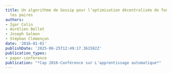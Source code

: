 ```yaml
---
title: Un algorithme de Gossip pour l’optimisation décentralisée de fonctions sur
  les paires
authors:
- Igor Colin
- Aurélien Bellet
- Joseph Salmon
- Stéphan Clémençon
date: '2016-01-01'
publishDate: '2025-06-25T12:49:17.361502Z'
publication_types:
- paper-conference
publication: "*Cap 2016-Conférence sur L'apprentissage automatique*"
---
```

